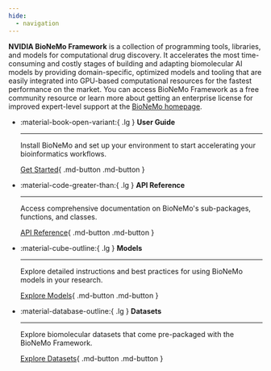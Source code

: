 ```yaml
---
hide:
  - navigation
---
```



**NVIDIA BioNeMo Framework** is a collection of programming tools, libraries, and models for computational drug
discovery. It accelerates the most time-consuming and costly stages of building and adapting biomolecular AI models by
providing domain-specific, optimized models and tooling that are easily integrated into GPU-based computational
resources for the fastest performance on the market. You can access BioNeMo Framework as a free community resource or
learn more about getting an enterprise license for improved expert-level support at the
[BioNeMo homepage](https://www.nvidia.com/en-us/clara/bionemo/).


<div class="grid cards" markdown>

-   :material-book-open-variant:{ .lg } __User Guide__

    ---

    Install BioNeMo and set up your environment to start accelerating your bioinformatics workflows.

    [Get Started](main/about/overview/){ .md-button .md-button }

-   :material-code-greater-than:{ .lg } __API Reference__

    ---

    Access comprehensive documentation on BioNeMo's sub-packages, functions, and classes.

    [API Reference](main/references/API_reference/bionemo/core/api/){ .md-button .md-button }

-   :material-cube-outline:{ .lg } __Models__

    ---

    Explore detailed instructions and best practices for using BioNeMo models in your research.

    [Explore Models](models){ .md-button .md-button }



-   :material-database-outline:{ .lg } __Datasets__

    ---

    Explore biomolecular datasets that come pre-packaged with the BioNeMo Framework.

    [Explore Datasets](main/datasets/){ .md-button .md-button }


</div>
